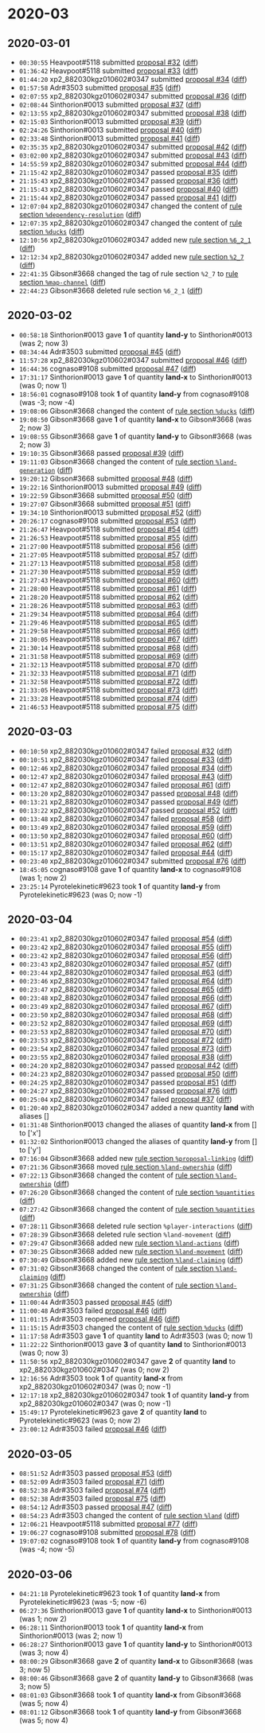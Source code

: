 # 2020-03

## 2020-03-01

* `00:30:55` Heavpoot#5118 submitted [proposal #32](../proposals.md#32) ([diff](https://github.com/Quonauts/Quonauts-7/commit/fa4d08442453f0b5351952e018dc3da8a2728680))
* `01:36:42` Heavpoot#5118 submitted [proposal #33](../proposals.md#33) ([diff](https://github.com/Quonauts/Quonauts-7/commit/0409b844bc87014dbc24efa38a1d0a1c41e9a60d))
* `01:44:20` xp2_882030kgz010602#0347 submitted [proposal #34](../proposals.md#34) ([diff](https://github.com/Quonauts/Quonauts-7/commit/1f9084e4a18c064721a0d859bbea0b021b58eceb))
* `01:57:58` Adr#3503 submitted [proposal #35](../proposals.md#35) ([diff](https://github.com/Quonauts/Quonauts-7/commit/de438866d7fb08d74ae313b2033bd8bc1fb7ad79))
* `02:07:55` xp2_882030kgz010602#0347 submitted [proposal #36](../proposals.md#36) ([diff](https://github.com/Quonauts/Quonauts-7/commit/cc3a83ddc9736d68fd6f886f25793e10bc3aa697))
* `02:08:44` Sinthorion#0013 submitted [proposal #37](../proposals.md#37) ([diff](https://github.com/Quonauts/Quonauts-7/commit/01ab2b4eda4e74a203a7c14ae8ce5bb7fa98dcae))
* `02:13:55` xp2_882030kgz010602#0347 submitted [proposal #38](../proposals.md#38) ([diff](https://github.com/Quonauts/Quonauts-7/commit/721361ef2332d1d36e7f8b7df19f9e773ac4653e))
* `02:15:03` Sinthorion#0013 submitted [proposal #39](../proposals.md#39) ([diff](https://github.com/Quonauts/Quonauts-7/commit/feba545a0a0b6cc95ba729836a139cc59c766df4))
* `02:24:26` Sinthorion#0013 submitted [proposal #40](../proposals.md#40) ([diff](https://github.com/Quonauts/Quonauts-7/commit/ccd62d471cba212e2ba88fa011eae22c23fb8e43))
* `02:33:48` Sinthorion#0013 submitted [proposal #41](../proposals.md#41) ([diff](https://github.com/Quonauts/Quonauts-7/commit/725ffdceb64be023d986d23bba3d759f0ea16186))
* `02:35:35` xp2_882030kgz010602#0347 submitted [proposal #42](../proposals.md#42) ([diff](https://github.com/Quonauts/Quonauts-7/commit/df8ac020901e65f0df62932777a9b34fc79691f3))
* `03:02:00` xp2_882030kgz010602#0347 submitted [proposal #43](../proposals.md#43) ([diff](https://github.com/Quonauts/Quonauts-7/commit/ac02bc9b9ff80c9b7d459a2b98a616edec41dd68))
* `14:55:59` xp2_882030kgz010602#0347 submitted [proposal #44](../proposals.md#44) ([diff](https://github.com/Quonauts/Quonauts-7/commit/287f41be732b429f9bb77ba65b51d59747e37391))
* `21:15:42` xp2_882030kgz010602#0347 passed [proposal #35](../proposals.md#35) ([diff](https://github.com/Quonauts/Quonauts-7/commit/8587c68868cd6316bb01c6fb531f381d4f977186))
* `21:15:43` xp2_882030kgz010602#0347 passed [proposal #36](../proposals.md#36) ([diff](https://github.com/Quonauts/Quonauts-7/commit/199fbbf24e470a50b6f68bc47250c000630cc4d1))
* `21:15:43` xp2_882030kgz010602#0347 passed [proposal #40](../proposals.md#40) ([diff](https://github.com/Quonauts/Quonauts-7/commit/5f502324b2c48de19155ae8ca0db7afc6a6c15fc))
* `21:15:44` xp2_882030kgz010602#0347 passed [proposal #41](../proposals.md#41) ([diff](https://github.com/Quonauts/Quonauts-7/commit/0297d4eb42e038adaca83a44909413e534321e91))
* `12:07:04` xp2_882030kgz010602#0347 changed the content of [rule section `%dependency-resolution`](../rules.md#dependency-resolution) ([diff](https://github.com/Quonauts/Quonauts-7/commit/7c0f7342385ed8e61c021cff0172f25abe49670d))
* `12:07:35` xp2_882030kgz010602#0347 changed the content of [rule section `%ducks`](../rules.md#ducks) ([diff](https://github.com/Quonauts/Quonauts-7/commit/d7e997ab59fa23269babc3fe43a4629dae16952d))
* `12:10:56` xp2_882030kgz010602#0347 added new [rule section `%6_2_1`](../rules.md#6_2_1) ([diff](https://github.com/Quonauts/Quonauts-7/commit/c014c699c4d7b0f9a73d18c96cafbefc1cd8e13b))
* `12:12:34` xp2_882030kgz010602#0347 added new [rule section `%2_7`](../rules.md#2_7) ([diff](https://github.com/Quonauts/Quonauts-7/commit/f25e23eed28d0720e62409ec9134d201b5e883ab))
* `22:41:35` Gibson#3668 changed the tag of rule section `%2_7` to [rule section `%map-channel`](../rules.md#map-channel) ([diff](https://github.com/Quonauts/Quonauts-7/commit/f6eb34047e1a5ddae9a8dc5c5ca883724221adda))
* `22:44:23` Gibson#3668 deleted rule section `%6_2_1` ([diff](https://github.com/Quonauts/Quonauts-7/commit/29e33a7134bf6d8a1f529f316a9baa7ae4923518))

## 2020-03-02

* `00:58:18` Sinthorion#0013 gave **1** of quantity **land-y** to Sinthorion#0013 (was 2; now 3)
* `08:34:44` Adr#3503 submitted [proposal #45](../proposals.md#45) ([diff](https://github.com/Quonauts/Quonauts-7/commit/a02eee4105c4f8eea66e19b802b975f53d61e6e4))
* `11:57:28` xp2_882030kgz010602#0347 submitted [proposal #46](../proposals.md#46) ([diff](https://github.com/Quonauts/Quonauts-7/commit/562e40f764931a810459a9dc16a54533fd8aafac))
* `16:44:36` cognaso#9108 submitted [proposal #47](../proposals.md#47) ([diff](https://github.com/Quonauts/Quonauts-7/commit/67a885008939da197593fb044bd78c53fbd3d7fa))
* `17:31:17` Sinthorion#0013 gave **1** of quantity **land-x** to Sinthorion#0013 (was 0; now 1)
* `18:56:01` cognaso#9108 took **1** of quantity **land-y** from cognaso#9108 (was -3; now -4)
* `19:08:06` Gibson#3668 changed the content of [rule section `%ducks`](../rules.md#ducks) ([diff](https://github.com/Quonauts/Quonauts-7/commit/916b4816bfba4b1716d2c7e0d39be1a09c7b6758))
* `19:08:50` Gibson#3668 gave **1** of quantity **land-x** to Gibson#3668 (was 2; now 3)
* `19:08:55` Gibson#3668 gave **1** of quantity **land-y** to Gibson#3668 (was 2; now 3)
* `19:10:35` Gibson#3668 passed [proposal #39](../proposals.md#39) ([diff](https://github.com/Quonauts/Quonauts-7/commit/aaee764af79c4e5affbe4dab4d5775c8c5a15f21))
* `19:11:03` Gibson#3668 changed the content of [rule section `%land-generation`](../rules.md#land-generation) ([diff](https://github.com/Quonauts/Quonauts-7/commit/8fac17e57dc66274bfe9f56b99a4a342b607d6d8))
* `19:20:12` Gibson#3668 submitted [proposal #48](../proposals.md#48) ([diff](https://github.com/Quonauts/Quonauts-7/commit/d0622d1cb2b023677c4248fbc4f6f4572621f2dc))
* `19:22:16` Sinthorion#0013 submitted [proposal #49](../proposals.md#49) ([diff](https://github.com/Quonauts/Quonauts-7/commit/4786412e0d56f6deb96219fdbc429b7c9d9b9c24))
* `19:22:59` Gibson#3668 submitted [proposal #50](../proposals.md#50) ([diff](https://github.com/Quonauts/Quonauts-7/commit/184739619a7c9218a288812e1625d3180b953cb1))
* `19:27:07` Gibson#3668 submitted [proposal #51](../proposals.md#51) ([diff](https://github.com/Quonauts/Quonauts-7/commit/009e43c168e6fc07c716c77fa20882d7781affd2))
* `19:34:10` Sinthorion#0013 submitted [proposal #52](../proposals.md#52) ([diff](https://github.com/Quonauts/Quonauts-7/commit/f78b8521b2d6d96fc52a9fffbebfd397dfd81022))
* `20:26:17` cognaso#9108 submitted [proposal #53](../proposals.md#53) ([diff](https://github.com/Quonauts/Quonauts-7/commit/c8ac95a399b75bee43a7fe3366481f55cdc4a265))
* `21:26:47` Heavpoot#5118 submitted [proposal #54](../proposals.md#54) ([diff](https://github.com/Quonauts/Quonauts-7/commit/d808dd4f94c6b0f181c7e412e69f2f4afc5d2eea))
* `21:26:53` Heavpoot#5118 submitted [proposal #55](../proposals.md#55) ([diff](https://github.com/Quonauts/Quonauts-7/commit/7d3ae6b9383c0f939c72d62e943ddf7c6378331d))
* `21:27:00` Heavpoot#5118 submitted [proposal #56](../proposals.md#56) ([diff](https://github.com/Quonauts/Quonauts-7/commit/c446f7238c3c42313f9700e6b87c2871d7250e34))
* `21:27:05` Heavpoot#5118 submitted [proposal #57](../proposals.md#57) ([diff](https://github.com/Quonauts/Quonauts-7/commit/8a7b5d166cb20d549115ded61fff3136b67535af))
* `21:27:13` Heavpoot#5118 submitted [proposal #58](../proposals.md#58) ([diff](https://github.com/Quonauts/Quonauts-7/commit/5421dce80786ebceeccaa604413e1b803b8ce90d))
* `21:27:30` Heavpoot#5118 submitted [proposal #59](../proposals.md#59) ([diff](https://github.com/Quonauts/Quonauts-7/commit/e57c770bc15ef2b3afe43827aa40c671ba4a73d0))
* `21:27:43` Heavpoot#5118 submitted [proposal #60](../proposals.md#60) ([diff](https://github.com/Quonauts/Quonauts-7/commit/35e1ce284e6b50230aedbf236b3f95dfb7ad53b8))
* `21:28:00` Heavpoot#5118 submitted [proposal #61](../proposals.md#61) ([diff](https://github.com/Quonauts/Quonauts-7/commit/f2a467e53da0f0aa853dc61979530cc3048f31e3))
* `21:28:20` Heavpoot#5118 submitted [proposal #62](../proposals.md#62) ([diff](https://github.com/Quonauts/Quonauts-7/commit/780886387353006fce52f6c7ddc1645392617aaa))
* `21:28:26` Heavpoot#5118 submitted [proposal #63](../proposals.md#63) ([diff](https://github.com/Quonauts/Quonauts-7/commit/0afaed9d1d2e00bbf9e9606d753c98bc70aaf646))
* `21:29:34` Heavpoot#5118 submitted [proposal #64](../proposals.md#64) ([diff](https://github.com/Quonauts/Quonauts-7/commit/2e0dbc8b76ae8316404cce37706d09cbc5b140fa))
* `21:29:46` Heavpoot#5118 submitted [proposal #65](../proposals.md#65) ([diff](https://github.com/Quonauts/Quonauts-7/commit/ad6de04db25f52c63cbe9991586968e521115aa1))
* `21:29:58` Heavpoot#5118 submitted [proposal #66](../proposals.md#66) ([diff](https://github.com/Quonauts/Quonauts-7/commit/de086c1d4593693b97e012a63ffae02999ce8d0d))
* `21:30:05` Heavpoot#5118 submitted [proposal #67](../proposals.md#67) ([diff](https://github.com/Quonauts/Quonauts-7/commit/0e91afe092fe26f7e8670c7862822b6268e4584f))
* `21:30:14` Heavpoot#5118 submitted [proposal #68](../proposals.md#68) ([diff](https://github.com/Quonauts/Quonauts-7/commit/749951ccd5d98a122aab66fc90fae7eac88d9836))
* `21:31:58` Heavpoot#5118 submitted [proposal #69](../proposals.md#69) ([diff](https://github.com/Quonauts/Quonauts-7/commit/132daccc41d184d0083c8a7a84e3bc21752e3425))
* `21:32:13` Heavpoot#5118 submitted [proposal #70](../proposals.md#70) ([diff](https://github.com/Quonauts/Quonauts-7/commit/bbef76497cb76abed4270af6064006971981e1c1))
* `21:32:33` Heavpoot#5118 submitted [proposal #71](../proposals.md#71) ([diff](https://github.com/Quonauts/Quonauts-7/commit/b9d0c9a0a44cb1e9d909b94c7dda65303337967a))
* `21:32:58` Heavpoot#5118 submitted [proposal #72](../proposals.md#72) ([diff](https://github.com/Quonauts/Quonauts-7/commit/2d95eb382be3d7a7cfeedfad13d9e08d91c4b732))
* `21:33:05` Heavpoot#5118 submitted [proposal #73](../proposals.md#73) ([diff](https://github.com/Quonauts/Quonauts-7/commit/5b41a1fd15b3ca9fdb4ffb2f37a42d57c8190a4d))
* `21:33:28` Heavpoot#5118 submitted [proposal #74](../proposals.md#74) ([diff](https://github.com/Quonauts/Quonauts-7/commit/1acea56ea15ed18abbb35d2d62a9197183dbca7d))
* `21:46:53` Heavpoot#5118 submitted [proposal #75](../proposals.md#75) ([diff](https://github.com/Quonauts/Quonauts-7/commit/d8ea40714cfae52af19243c4d806f035a60b6bd5))

## 2020-03-03

* `00:10:50` xp2_882030kgz010602#0347 failed [proposal #32](../proposals.md#32) ([diff](https://github.com/Quonauts/Quonauts-7/commit/16c9d62256f67b3f08a983d2d0284b6e19e51621))
* `00:10:51` xp2_882030kgz010602#0347 failed [proposal #33](../proposals.md#33) ([diff](https://github.com/Quonauts/Quonauts-7/commit/ff38428e34df290c6251b8d089e6a71a8173d1c7))
* `00:12:46` xp2_882030kgz010602#0347 failed [proposal #34](../proposals.md#34) ([diff](https://github.com/Quonauts/Quonauts-7/commit/8380ba5032014ac593ace309d17af3ac334d5f54))
* `00:12:47` xp2_882030kgz010602#0347 failed [proposal #43](../proposals.md#43) ([diff](https://github.com/Quonauts/Quonauts-7/commit/6b61cc0f700477b9179bda30cd24838525054389))
* `00:12:47` xp2_882030kgz010602#0347 failed [proposal #61](../proposals.md#61) ([diff](https://github.com/Quonauts/Quonauts-7/commit/7e1048268b817ecf944f5678e12e1e83dc97fa3d))
* `00:13:20` xp2_882030kgz010602#0347 passed [proposal #48](../proposals.md#48) ([diff](https://github.com/Quonauts/Quonauts-7/commit/4a0792c6bf9cbb2543f32620a2b8d6b577ec7a65))
* `00:13:21` xp2_882030kgz010602#0347 passed [proposal #49](../proposals.md#49) ([diff](https://github.com/Quonauts/Quonauts-7/commit/05ea76d23559cd7f1f75b0ef0188f2b905fc6ab8))
* `00:13:22` xp2_882030kgz010602#0347 passed [proposal #52](../proposals.md#52) ([diff](https://github.com/Quonauts/Quonauts-7/commit/5ff36d00f7d047d3f84907f1edb196a351f2c4e1))
* `00:13:48` xp2_882030kgz010602#0347 failed [proposal #58](../proposals.md#58) ([diff](https://github.com/Quonauts/Quonauts-7/commit/f2e70e8366246c70a8c078dd72d7df603f7c9dea))
* `00:13:49` xp2_882030kgz010602#0347 failed [proposal #59](../proposals.md#59) ([diff](https://github.com/Quonauts/Quonauts-7/commit/9a65b4bfeb96dd2114bbf5310d60474e9a14bc73))
* `00:13:50` xp2_882030kgz010602#0347 failed [proposal #60](../proposals.md#60) ([diff](https://github.com/Quonauts/Quonauts-7/commit/f9f0b123fda903df11cb83d995948242f10e347a))
* `00:13:51` xp2_882030kgz010602#0347 failed [proposal #62](../proposals.md#62) ([diff](https://github.com/Quonauts/Quonauts-7/commit/2b778af04d79e0c13c1c91b6f2d4c7aaeec379e2))
* `00:15:17` xp2_882030kgz010602#0347 failed [proposal #44](../proposals.md#44) ([diff](https://github.com/Quonauts/Quonauts-7/commit/b15641219dc2ca1c4ef41deac7c2f474f8d27074))
* `00:23:40` xp2_882030kgz010602#0347 submitted [proposal #76](../proposals.md#76) ([diff](https://github.com/Quonauts/Quonauts-7/commit/27e84d87077646cafb5eaca09c60aaf45eec8667))
* `18:45:05` cognaso#9108 gave **1** of quantity **land-x** to cognaso#9108 (was 1; now 2)
* `23:25:14` Pyrotelekinetic#9623 took **1** of quantity **land-y** from Pyrotelekinetic#9623 (was 0; now -1)

## 2020-03-04

* `00:23:41` xp2_882030kgz010602#0347 failed [proposal #54](../proposals.md#54) ([diff](https://github.com/Quonauts/Quonauts-7/commit/f17a829a08fef1e8fb7b89326fa17438169ce7af))
* `00:23:42` xp2_882030kgz010602#0347 failed [proposal #55](../proposals.md#55) ([diff](https://github.com/Quonauts/Quonauts-7/commit/a094440d68b1d5a2f61691c3893674a4da95bd09))
* `00:23:42` xp2_882030kgz010602#0347 failed [proposal #56](../proposals.md#56) ([diff](https://github.com/Quonauts/Quonauts-7/commit/f2ab494f8e157cf45fda71beff2c640802981df6))
* `00:23:43` xp2_882030kgz010602#0347 failed [proposal #57](../proposals.md#57) ([diff](https://github.com/Quonauts/Quonauts-7/commit/39fd49959845ff8d1a687acfe880121ea25403a5))
* `00:23:44` xp2_882030kgz010602#0347 failed [proposal #63](../proposals.md#63) ([diff](https://github.com/Quonauts/Quonauts-7/commit/6cdba2a35dc9ad152293db7277c6e463d842fe09))
* `00:23:46` xp2_882030kgz010602#0347 failed [proposal #64](../proposals.md#64) ([diff](https://github.com/Quonauts/Quonauts-7/commit/75ce700e2f029de9a3af77cd60f426fa8631fc73))
* `00:23:47` xp2_882030kgz010602#0347 failed [proposal #65](../proposals.md#65) ([diff](https://github.com/Quonauts/Quonauts-7/commit/e70498f83c0507bee8a047fe0db5bb9aafa4e3ec))
* `00:23:48` xp2_882030kgz010602#0347 failed [proposal #66](../proposals.md#66) ([diff](https://github.com/Quonauts/Quonauts-7/commit/93894b9d58dfe8a491f626daf768bbd8bb6e7c7b))
* `00:23:49` xp2_882030kgz010602#0347 failed [proposal #67](../proposals.md#67) ([diff](https://github.com/Quonauts/Quonauts-7/commit/5961d533874fd1bcadea3abfbf55c5dfd576cdcf))
* `00:23:50` xp2_882030kgz010602#0347 failed [proposal #68](../proposals.md#68) ([diff](https://github.com/Quonauts/Quonauts-7/commit/b77c632a1e0f623e98981ba6352a8693291d99a0))
* `00:23:52` xp2_882030kgz010602#0347 failed [proposal #69](../proposals.md#69) ([diff](https://github.com/Quonauts/Quonauts-7/commit/719cb9f2c254b020b6260bd55ab10c7301174628))
* `00:23:53` xp2_882030kgz010602#0347 failed [proposal #70](../proposals.md#70) ([diff](https://github.com/Quonauts/Quonauts-7/commit/1a4818fa603c37b26a8477546839fd2204768549))
* `00:23:53` xp2_882030kgz010602#0347 failed [proposal #72](../proposals.md#72) ([diff](https://github.com/Quonauts/Quonauts-7/commit/2520872e8e0580933f18c5d3e8575b579449e424))
* `00:23:54` xp2_882030kgz010602#0347 failed [proposal #73](../proposals.md#73) ([diff](https://github.com/Quonauts/Quonauts-7/commit/92bbe292d5af012f4ae501d39d8b74d975898e0c))
* `00:23:55` xp2_882030kgz010602#0347 failed [proposal #38](../proposals.md#38) ([diff](https://github.com/Quonauts/Quonauts-7/commit/0e0f3626ac38db07ebf0b3a4e44ff2bcd34fe221))
* `00:24:20` xp2_882030kgz010602#0347 passed [proposal #42](../proposals.md#42) ([diff](https://github.com/Quonauts/Quonauts-7/commit/0ef2b7bacddb5ff0476a9126438c5278fd71ab66))
* `00:24:23` xp2_882030kgz010602#0347 passed [proposal #50](../proposals.md#50) ([diff](https://github.com/Quonauts/Quonauts-7/commit/b0baa4135f0b4ab29a1604344e1de11aa1a6c6a1))
* `00:24:25` xp2_882030kgz010602#0347 passed [proposal #51](../proposals.md#51) ([diff](https://github.com/Quonauts/Quonauts-7/commit/08479292701aeffd9a24cd274e2b5530575d787a))
* `00:24:27` xp2_882030kgz010602#0347 passed [proposal #76](../proposals.md#76) ([diff](https://github.com/Quonauts/Quonauts-7/commit/54c4a99f91c64a005ff9246fa2787e5a4086e369))
* `00:25:04` xp2_882030kgz010602#0347 failed [proposal #37](../proposals.md#37) ([diff](https://github.com/Quonauts/Quonauts-7/commit/a18a90369f633b0b5c26623377d82b122d23ba9c))
* `01:20:40` xp2_882030kgz010602#0347 added a new quantity **land** with aliases []
* `01:31:48` Sinthorion#0013 changed the aliases of quantity **land-x** from [] to ['x']
* `01:32:02` Sinthorion#0013 changed the aliases of quantity **land-y** from [] to ['y']
* `07:16:04` Gibson#3668 added new [rule section `%proposal-linking`](../rules.md#proposal-linking) ([diff](https://github.com/Quonauts/Quonauts-7/commit/f389533fc17675aa145e571fbe509bda7ab42b6e))
* `07:21:36` Gibson#3668 moved [rule section `%land-ownership`](../rules.md#land-ownership) ([diff](https://github.com/Quonauts/Quonauts-7/commit/2a42aacab13e73155e668aac3c577bc1f0b0d550))
* `07:22:13` Gibson#3668 changed the content of [rule section `%land-ownership`](../rules.md#land-ownership) ([diff](https://github.com/Quonauts/Quonauts-7/commit/4af28962f686520af2abbf5ffb452105f5b6856f))
* `07:26:20` Gibson#3668 changed the content of [rule section `%quantities`](../rules.md#quantities) ([diff](https://github.com/Quonauts/Quonauts-7/commit/87662dace81362bf8872d04e11a6aaa1598cc4d1))
* `07:27:42` Gibson#3668 changed the content of [rule section `%quantities`](../rules.md#quantities) ([diff](https://github.com/Quonauts/Quonauts-7/commit/7e175e78b2df590e1de449a28ba13861fd8ebd51))
* `07:28:11` Gibson#3668 deleted rule section `%player-interactions` ([diff](https://github.com/Quonauts/Quonauts-7/commit/664c68c570e976f1f02e891717035f5d75c6e202))
* `07:28:39` Gibson#3668 deleted rule section `%land-movement` ([diff](https://github.com/Quonauts/Quonauts-7/commit/6dc4829d9c8bcb67eeeb68287abeecb942ed170b))
* `07:29:47` Gibson#3668 added new [rule section `%land-actions`](../rules.md#land-actions) ([diff](https://github.com/Quonauts/Quonauts-7/commit/23219a6612e99b9e4fa163a348782c6918fea47d))
* `07:30:25` Gibson#3668 added new [rule section `%land-movement`](../rules.md#land-movement) ([diff](https://github.com/Quonauts/Quonauts-7/commit/f43710617be8e7d51040e83cb0cfec7e9ecc7685))
* `07:30:49` Gibson#3668 added new [rule section `%land-claiming`](../rules.md#land-claiming) ([diff](https://github.com/Quonauts/Quonauts-7/commit/ad48edb2a0e96c6d5e3a5563d547b4abbcf40896))
* `07:31:02` Gibson#3668 changed the content of [rule section `%land-claiming`](../rules.md#land-claiming) ([diff](https://github.com/Quonauts/Quonauts-7/commit/1d34a835359f7284c4097bcbc8cfdabfa40d0462))
* `07:31:25` Gibson#3668 changed the content of [rule section `%land-ownership`](../rules.md#land-ownership) ([diff](https://github.com/Quonauts/Quonauts-7/commit/43b73ed16ccac48cbede3c61ce51a6578c0f4a48))
* `11:00:44` Adr#3503 passed [proposal #45](../proposals.md#45) ([diff](https://github.com/Quonauts/Quonauts-7/commit/cf2a81d60bb2126cad1cdd175d616e72ceded266))
* `11:00:48` Adr#3503 failed [proposal #46](../proposals.md#46) ([diff](https://github.com/Quonauts/Quonauts-7/commit/5d7b3ff69da46637c37b290ca125e869a41487d8))
* `11:01:15` Adr#3503 reopened [proposal #46](../proposals.md#46) ([diff](https://github.com/Quonauts/Quonauts-7/commit/f49675277ff53dac9ee65357413293c8ed966fe2))
* `11:15:15` Adr#3503 changed the content of [rule section `%ducks`](../rules.md#ducks) ([diff](https://github.com/Quonauts/Quonauts-7/commit/fe99814ab883fe65f935cd978448aeb0925d2112))
* `11:17:58` Adr#3503 gave **1** of quantity **land** to Adr#3503 (was 0; now 1)
* `11:22:22` Sinthorion#0013 gave **3** of quantity **land** to Sinthorion#0013 (was 0; now 3)
* `11:50:56` xp2_882030kgz010602#0347 gave **2** of quantity **land** to xp2_882030kgz010602#0347 (was 0; now 2)
* `12:16:56` Adr#3503 took **1** of quantity **land-x** from xp2_882030kgz010602#0347 (was 0; now -1)
* `12:17:18` xp2_882030kgz010602#0347 took **1** of quantity **land-y** from xp2_882030kgz010602#0347 (was 0; now -1)
* `15:49:17` Pyrotelekinetic#9623 gave **2** of quantity **land** to Pyrotelekinetic#9623 (was 0; now 2)
* `23:00:12` Adr#3503 failed [proposal #46](../proposals.md#46) ([diff](https://github.com/Quonauts/Quonauts-7/commit/89faee1a3cca262ee2cb43b1bd12a9167fece4b3))

## 2020-03-05

* `08:51:52` Adr#3503 passed [proposal #53](../proposals.md#53) ([diff](https://github.com/Quonauts/Quonauts-7/commit/64cedb46f555f9391c7a611281f1c151d109a86a))
* `08:52:09` Adr#3503 failed [proposal #71](../proposals.md#71) ([diff](https://github.com/Quonauts/Quonauts-7/commit/2fabad7a93dcb89dd6d177329e5cc3b1471c06ed))
* `08:52:38` Adr#3503 failed [proposal #74](../proposals.md#74) ([diff](https://github.com/Quonauts/Quonauts-7/commit/9062efc1a90d0d714bfbd7c277a68028b9d162ab))
* `08:52:38` Adr#3503 failed [proposal #75](../proposals.md#75) ([diff](https://github.com/Quonauts/Quonauts-7/commit/400190709cc6c83a9ba4f829c5b2c9f40a9dbdbf))
* `08:54:12` Adr#3503 passed [proposal #47](../proposals.md#47) ([diff](https://github.com/Quonauts/Quonauts-7/commit/92dcf88664cb36528472f32be0d3599da0760b95))
* `08:54:23` Adr#3503 changed the content of [rule section `%land`](../rules.md#land) ([diff](https://github.com/Quonauts/Quonauts-7/commit/96ba29976d2816fbff6fe47032bd1de179b54e53))
* `12:06:21` Heavpoot#5118 submitted [proposal #77](../proposals.md#77) ([diff](https://github.com/Quonauts/Quonauts-7/commit/1598fea90fdd0ae847d0a760724053760395b1a1))
* `19:06:27` cognaso#9108 submitted [proposal #78](../proposals.md#78) ([diff](https://github.com/Quonauts/Quonauts-7/commit/0aa32f5cdaa8c677c0f47e9e25a287e22decba4f))
* `19:07:02` cognaso#9108 took **1** of quantity **land-y** from cognaso#9108 (was -4; now -5)

## 2020-03-06

* `04:21:18` Pyrotelekinetic#9623 took **1** of quantity **land-x** from Pyrotelekinetic#9623 (was -5; now -6)
* `06:27:36` Sinthorion#0013 gave **1** of quantity **land-x** to Sinthorion#0013 (was 1; now 2)
* `06:28:11` Sinthorion#0013 took **1** of quantity **land-x** from Sinthorion#0013 (was 2; now 1)
* `06:28:27` Sinthorion#0013 gave **1** of quantity **land-y** to Sinthorion#0013 (was 3; now 4)
* `08:00:29` Gibson#3668 gave **2** of quantity **land-x** to Gibson#3668 (was 3; now 5)
* `08:00:46` Gibson#3668 gave **2** of quantity **land-y** to Gibson#3668 (was 3; now 5)
* `08:01:03` Gibson#3668 took **1** of quantity **land-x** from Gibson#3668 (was 5; now 4)
* `08:01:12` Gibson#3668 took **1** of quantity **land-y** from Gibson#3668 (was 5; now 4)
